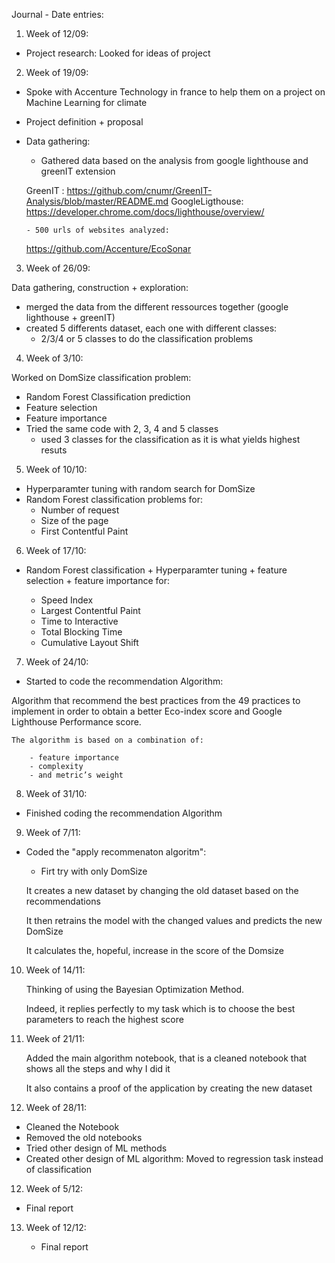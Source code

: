 Journal - Date entries:

1) Week of 12/09:

- Project research: 
    Looked for ideas of project

2) Week of 19/09:

- Spoke with Accenture Technology in france to help them on a project on Machine Learning for climate
- Project definition + proposal
- Data gathering:  
    - Gathered data based on the analysis from google lighthouse and greenIT extension 
    
    GreenIT : https://github.com/cnumr/GreenIT-Analysis/blob/master/README.md
    GoogleLigthouse: https://developer.chrome.com/docs/lighthouse/overview/
    
      - 500 urls of websites analyzed:
    https://github.com/Accenture/EcoSonar
  

3) Week of 26/09:

Data gathering, construction + exploration:

- merged the data from the different ressources together (google lighthouse + greenIT)
- created 5 differents dataset, each one with different classes:
    - 2/3/4 or 5 classes to do the classification problems

4) Week of 3/10:

Worked on DomSize classification problem:
- Random Forest Classification prediction 
- Feature selection
- Feature importance 
- Tried the same code with 2, 3, 4 and 5 classes
    - used 3 classes for the classification as it is what yields highest resuts


5) Week of 10/10:

- Hyperparamter tuning with random search for DomSize
- Random Forest classification problems for: 
    - Number of request
    - Size of the page
    - First Contentful Paint


6) Week of 17/10:

- Random Forest classification + Hyperparamter tuning + feature selection + feature importance for: 
  
    - Speed Index
    - Largest Contentful Paint
    - Time to Interactive
    - Total Blocking Time
    - Cumulative Layout Shift

7) Week of 24/10:

- Started to code the recommendation Algorithm:

Algorithm that recommend the best practices from the 49 practices to implement in order to obtain a better Eco-index score and Google Lighthouse Performance score.

    The algorithm is based on a combination of:
    
        - feature importance
        - complexity 
        - and metric’s weight


8) Week of 31/10:

- Finished coding the recommendation Algorithm


9) Week of 7/11:

 - Coded the "apply recommenaton algoritm":
    - Firt try with only DomSize
    
   It creates a new dataset by changing the old dataset based on the recommendations 
   
   It then retrains the model with the changed values and predicts the new DomSize
   
   It calculates the, hopeful, increase in the score of the Domsize
  

10) Week of 14/11:

    Thinking of using the Bayesian Optimization Method. 
    
    Indeed, it replies perfectly to my task which is to choose the best parameters to reach the highest score
    
10) Week of 21/11:

    Added the main algorithm notebook, that is a cleaned notebook that shows all the steps and why I did it
    
    It also contains a proof of the application by creating the new dataset
    
11) Week of 28/11:

  - Cleaned the Notebook
  - Removed the old notebooks
  - Tried other design of ML methods
  - Created other design of ML algorithm: Moved to regression task instead of classification


12) Week of 5/12:

 - Final report


13) Week of 12/12:


    - Final report
